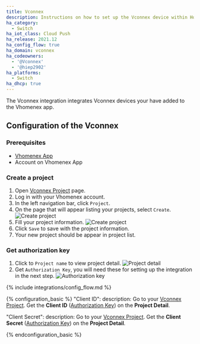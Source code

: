 ```yaml
---
title: Vconnex
description: Instructions on how to set up the Vconnex device within Home Assistant.
ha_category:
  - Switch
ha_iot_class: Cloud Push
ha_release: 2021.12
ha_config_flow: true
ha_domain: vconnex
ha_codeowners:
  - '@Vconnex'
  - '@hiep2902'
ha_platforms:
  - Switch
ha_dhcp: true
---
```


The Vconnex integration integrates Vconnex devices your have added to the Vhomenex app.

## Configuration of the Vconnex

### Prerequisites

- [Vhomenex App](https://smarthome.vconnex.vn/download/)
- Account on Vhomenex App

### Create a project

1. Open [Vconnex Project](https://hass.vconnex.vn) page.
1. Log in with your Vhomenex account.
2. In the left navigation bar, click `Project`. 
3. On the page that will appear listing your projects, select `Create`.
    ![Create project](/images/integrations/vconnex/project__create.png)
4. Fill your project information.
    ![Create project](/images/integrations/vconnex/project__create__fill-info.png)
5. Click `Save` to save with the project information.
6. Your new project should be appear in project list.

### Get authorization key

1. Click to `Project name` to view project detail.
    ![Project detail](/images/integrations/vconnex/project__detail.png)
2. Get `Authorization Key`, you will need these for setting up the integration in the next step.
    ![Authorization key](/images/integrations/vconnex/project__detail__auth-key.png)

{% include integrations/config_flow.md %}

{% configuration_basic %}
  "Client ID":
    description: Go to your [Vconnex Project](https://hass.vconnex.vn). Get the **Client ID** ([Authorization Key](#get-authorization-key)) on the **Project Detail**.

  "Client Secret":
    description: Go to your [Vconnex Project](https://hass.vconnex.vn). Get the **Client Secret** ([Authorization Key](#get-authorization-key)) on the **Project Detail**.

{% endconfiguration_basic %}